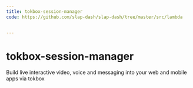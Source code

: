 ```yaml
---
title: tokbox-session-manager
code: https://github.com/slap-dash/slap-dash/tree/master/src/lambda


---
```


# tokbox-session-manager

Build live interactive video, voice and messaging into your web and mobile apps via tokbox
